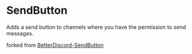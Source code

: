 # SendButton

Adds a send button to channels where you have the permission to send messages.

forked from [BetterDiscord-SendButton](https://github.com/eckserah/BetterDiscordAddons-1/tree/master/Plugins/SendButton)
